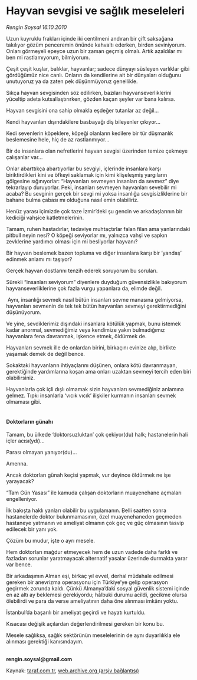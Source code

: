 # Hayvan sevgisi ve sağlık meseleleri

*Rengin Soysal 16.10.2010*

<div class="yazi"><p>Uzun kuyruklu frakları içinde iki centilmeni andıran bir çift saksağana takılıyor gözüm penceremin önünde kahvaltı ederken, birden seviniyorum. Onları görmeyeli epeyce uzun bir zaman geçmiş olmalı. Artık azaldılar mı ben mi rastlamıyorum, bilmiyorum.</p>
<p>Çeşit çeşit kuşlar, balıklar, hayvanlar; sadece dünyayı süsleyen varlıklar gibi gördüğümüz nice canlı. Onların da kendilerine ait bir dünyaları olduğunu unutuyoruz ya da zaten pek düşünmüyoruz genellikle.</p>
<p>Sıkça hayvan sevgisinden söz edilirken, bazıları hayvanseverliklerini yüceltip adeta kutsallaştırırken, gözden kaçan şeyler var bana kalırsa. </p>
<p>Hayvan sevgisini ona sahip olmakla eşdeğer tutanlar az değil...</p>
<p>Kendi hayvanları dışındakilere basbayağı diş bileyenler çıkıyor...</p>
<p>Kedi sevenlerin köpeklere, köpeği olanların kedilere bir tür düşmanlık beslemesine hele, hiç de az rastlanmıyor...</p>
<p>Bir de insanlara olan nefretlerini hayvan sevgisi üzerinden temize çekmeye çalışanlar var... </p>
<p>Onlar abarttıkça abartıyorlar bu sevgiyi, içlerinde insanlara karşı biriktirdikleri kini ve öfkeyi saklamak için kimi klişeleşmiş yargıların gölgesine sığınıyorlar: “Hayvanları sevmeyen insanları da sevmez” diye tekrarlayıp duruyorlar. Peki, insanları sevmeyen hayvanları sevebilir mi acaba? Bu sevginin gerçek bir sevgi mi yoksa insanlığa sevgisizliklerine bir bahane bulma çabası mı olduğuna nasıl emin olabiliriz.</p>
<p>Henüz yarası içimizde çok taze İzmir’deki şu gencin ve arkadaşlarının bir kediciği vahşice katletmelerinin.</p>
<p>Tamam, ruhen hastadırlar, tedaviye muhtaçtırlar falan filan ama yanlarındaki pitbull neyin nesi? O köpeği seviyorlar mı, yalnızca vahşi ve sapkın zevklerine yardımcı olması için mi besliyorlar hayvanı?</p>
<p>Bir hayvan beslemek bazen topluma ve diğer insanlara karşı bir ‘yandaş’ edinmek anlamı mı taşıyor?</p>
<p>Gerçek hayvan dostlarını tenzih ederek soruyorum bu soruları.</p>
<p>Sürekli “insanları seviyorum” diyenlere duyduğum güvensizlikle bakıyorum hayvanseverliklerine çok fazla vurgu yapanlara da, elimde değil.</p>
<p> Aynı, insanlığı sevmek nasıl bütün insanları sevme manasına gelmiyorsa, hayvanları sevmenin de tek tek bütün hayvanları sevmeyi gerektirmediğini düşünüyorum.</p>
<p>Ve yine, sevdiklerimiz dışındaki insanlara kötülük yapmak, bunu istemek kadar anormal, sevmediğimiz veya kendimize yakın bulmadığımız hayvanlara fena davranmak, işkence etmek, öldürmek de.</p>
<p>Hayvanları sevmek ille de onlardan birini, birkaçını evinize alıp, birlikte yaşamak demek de değil bence. </p>
<p>Sokaktaki hayvanların ihtiyaçlarını düşünen, onlara kötü davranmayan, gerektiğinde yardımlarına koşan ama onları uzaktan sevmeyi tercih eden biri olabilirsiniz. </p>
<p>Hayvanlarla çok içli dışlı olmamak sizin hayvanları sevmediğiniz anlamına gelmez. Tıpkı insanlarla ‘vıcık vıcık’ ilişkiler kurmanın insanları sevmek olmaması gibi. </p>
<h4><br/>Doktorların günahı</h4>
<p>Tamam, bu ülkede ‘doktorsuzluktan’ çok çekiyor(du) halk; hastanelerin hali içler acısı(ydı)...</p>
<p>Parası olmayan yanıyor(du)...</p>
<p>Amenna.</p>
<p>Ancak doktorları günah keçisi yapmak, vur deyince öldürmek ne işe yarayacak?</p>
<p>“Tam Gün Yasası” ile kamuda çalışan doktorların muayenehane açmaları engelleniyor.</p>
<p>İlk bakışta haklı yanları olabilir bu uygulamanın. Belli saatten sonra hastanelerde doktor bulunmamasının, özel muayenehaneden geçmeden hastaneye yatmanın ve ameliyat olmanın çok geç ve güç olmasının tasvip edilecek bir yanı yok. </p>
<p>Çözüm bu mudur, işte o ayrı mesele.</p>
<p>Hem doktorları mağdur etmeyecek hem de uzun vadede daha farklı ve fazladan sorunlar yaratmayacak alternatif yasalar üzerinde durmakta yarar var bence.</p>
<p>Bir arkadaşımın Alman eşi, birkaç yıl evvel, derhal müdahale edilmesi gereken bir anevrizma operasyonu için Türkiye’ye gelip operasyon geçirmek zorunda kaldı. Çünkü Almanya’daki sosyal güvenlik sistemi içinde en az altı ay beklemesi gerekiyordu; hâlbuki durumu acildi, gecikme olursa ölebilirdi ve para da verse ameliyatının daha öne alınması imkânı yoktu. </p>
<p>İstanbul’da başarılı bir ameliyat geçirdi ve hayatı kurtuldu.</p>
<p>Kısacası değişik açılardan değerlendirilmesi gereken bir konu bu.</p>
<p>Mesele sağlıksa, sağlık sektörünün meselelerinin de aynı duyarlılıkla ele alınması gerektiği kanısındayım. </p>
<p><b><br/>rengin.soysal@gmail.com</b></p></div>

Kaynak: [taraf.com.tr](http://www.taraf.com.tr:80/rengin-soysal/makale-hayvan-sevgisi-ve-saglik-meseleleri.htm), [web.archive.org (arşiv bağlantısı)](http://web.archive.org/web/20101028072903/http://www.taraf.com.tr:80/rengin-soysal/makale-hayvan-sevgisi-ve-saglik-meseleleri.htm)
